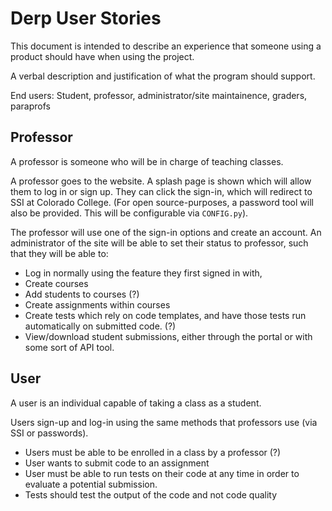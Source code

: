 # Derp User Stories

This document is intended to describe an experience that someone using a product should have when using the project.

A verbal description and justification of what the program should support.

End users: Student, professor, administrator/site maintainence, graders, paraprofs

## Professor

A professor is someone who will be in charge of teaching classes.

A professor goes to the website. A splash page is shown which will allow them to log in or sign up.
They can click the sign-in, which will redirect to SSI at Colorado College. 
(For open source-purposes, a password tool will also be provided. This will be configurable via `CONFIG.py`).

The professor will use one of the sign-in options and create an account.
An administrator of the site will be able to set their status to professor, such that they will be able to:

 - Log in normally using the feature they first signed in with,
 - Create courses
 - Add students to courses (?)
 - Create assignments within courses
 - Create tests which rely on code templates, and have those tests run automatically on submitted code. (?)
 - View/download student submissions, either through the portal or with some sort of API tool.


## User

A user is an individual capable of taking a class as a student.

Users sign-up and log-in using the same methods that professors use (via SSI or passwords).

 - Users must be able to be enrolled in a class by a professor (?)
 - User wants to submit code to an assignment
 - User must be able to run tests on their code at any time in order to evaluate a potential submission.
 - Tests should test the output of the code and not code quality
 